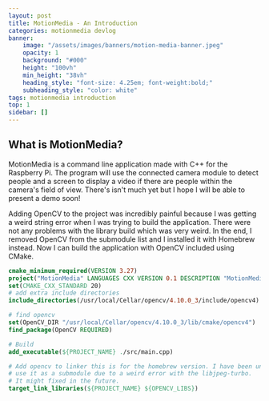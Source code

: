 ```yaml
---
layout: post
title: MotionMedia - An Introduction
categories: motionmedia devlog
banner:
    image: "/assets/images/banners/motion-media-banner.jpeg"
    opacity: 1
    background: "#000"
    height: "100vh"
    min_height: "38vh"
    heading_style: "font-size: 4.25em; font-weight:bold;"
    subheading_style: "color: white"
tags: motionmedia introduction
top: 1
sidebar: []
---
```


## What is MotionMedia?

MotionMedia is a command line application made with C++ for the Raspberry Pi. The program will use the connected camera module to detect
people and a screen to display a video if there are people within the camera's field of view. There's isn't much yet but I hope I will be able to
present a demo soon!

Adding OpenCV to the project was incredibly painful because I was getting a weird string error when I was trying to build the application.
There were not any problems with the library build which was very weird. In the end, I removed OpenCV from the submodule list
and I installed it with Homebrew instead. Now I can build the application with OpenCV included using CMake.

```cmake
cmake_minimum_required(VERSION 3.27)
project("MotionMedia" LANGUAGES CXX VERSION 0.1 DESCRIPTION "MotionMedia is a computer vision based app that displays certain media based on detection")
set(CMAKE_CXX_STANDARD 20)
# add extra include directories
include_directories(/usr/local/Cellar/opencv/4.10.0_3/include/opencv4)

# find opencv
set(OpenCV_DIR "/usr/local/Cellar/opencv/4.10.0_3/lib/cmake/opencv4")
find_package(OpenCV REQUIRED)

# Build
add_executable(${PROJECT_NAME} ./src/main.cpp)

# Add opencv to linker this is for the homebrew version. I have been unable to 
# use it as a submodule due to a weird error with the libjpeg-turbo.
# It might fixed in the future.
target_link_libraries(${PROJECT_NAME} ${OPENCV_LIBS})
```